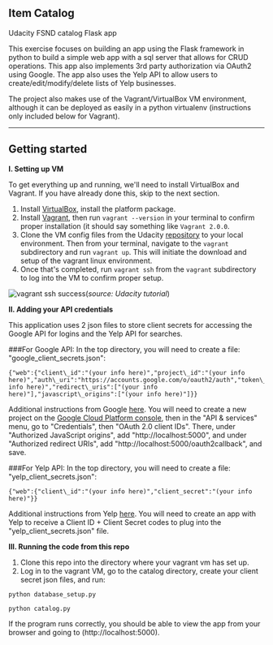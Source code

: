 ## Item Catalog
Udacity FSND catalog Flask app

This exercise focuses on building an app using the Flask framework in python to build a simple web app with a sql server that allows for CRUD operations.
This app also implements 3rd party authorization via OAuth2 using Google. The app also uses the Yelp API to allow users to create/edit/modify/delete lists of Yelp businesses.

The project also makes use of the Vagrant/VirtualBox VM environment, although it can be deployed as easily in a python virtualenv (instructions only included below for Vagrant).

----
## Getting started

**I. Setting up VM**

To get everything up and running, we'll need to install VirtualBox and Vagrant. If you have already done this, skip to the next section.

1. Install [VirtualBox](https://www.virtualbox.org/wiki/Downloads), install the platform package.
2. Install [Vagrant](https://www.vagrantup.com/downloads.html), then run `vagrant --version` in your terminal to confirm proper installation (it should say something like `Vagrant 2.0.0`.
3. Clone the VM config files from the Udacity [repository](https://github.com/udacity/fullstack-nanodegree-vm) to your local environment. Then from your terminal, navigate to the `vagrant` subdirectory and run `vagrant up`. This will initiate the download and setup of the vagrant linux environment.
4. Once that's completed, run `vagrant ssh` from the `vagrant` subdirectory to log into the VM to confirm proper setup.

![vagrant ssh success](https://d17h27t6h515a5.cloudfront.net/topher/2017/April/58fa90dd_screen-shot-2017-04-21-at-16.06.30/screen-shot-2017-04-21-at-16.06.30.png)(*source: Udacity tutorial*)

**II. Adding your API credentials** 

This application uses 2 json files to store client secrets for accessing the Google API for logins and the Yelp API for searches.

###For Google API:
In the top directory, you will need to create a file: "google\_client\_secrets.json":
>
    {"web":{"client\_id":"(your info here)","project\_id":"(your info here)","auth\_uri":"https://accounts.google.com/o/oauth2/auth","token\_uri":"https://accounts.google.com/o/oauth2/token","auth\_provider\_x509\_cert\_url":"https://www.googleapis.com/oauth2/v1/certs","client\_secret":”(your info here)","redirect\_uris":["(your info here)"],"javascript\_origins":["(your info here)"]}}

Additional instructions from Google [here](https://developers.google.com/identity/protocols/OAuth2WebServer). You will need to create a new project on the [Google Cloud Platform console](https://console.cloud.google.com), then in the "API & services" menu, go to "Credentials", then "OAuth 2.0 client IDs". There, under "Authorized JavaScript origins", add "http://localhost:5000", and under "Authorized redirect URIs", add "http://localhost:5000/oauth2callback", and save.

###For Yelp API:
In the top directory, you will need to create a file: "yelp\_client\_secrets.json":
>
    {"web":{"client\_id":"(your info here)","client_secret":"(your info here)"}}

Additional instructions from Yelp [here](https://www.yelp.com/developers/documentation/v3). You will need to create an app with Yelp to receive a Client ID + Client Secret codes to plug into the "yelp\_client\_secrets.json" file.


**III. Running the code from this repo**

1. Clone this repo into the directory where your vagrant vm has set up.
2. Log in to the vagrant VM, go to the catalog directory, create your client secret json files, and run:

>
    python database_setup.py
>
    python catalog.py

If the program runs correctly, you should be able to view the app from your browser and going to (http://localhost:5000).
